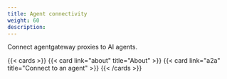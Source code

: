 ```yaml
---
title: Agent connectivity
weight: 60
description:
---
```


Connect agentgateway proxies to AI agents.

{{< cards >}}
  {{< card link="about" title="About" >}}
  {{< card link="a2a" title="Connect to an agent" >}}
{{< /cards >}}
